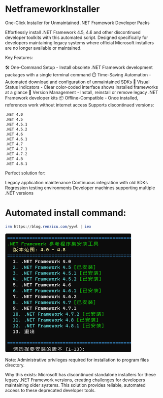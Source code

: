 # NetframeworkInstaller
One-Click Installer for Unmaintained .NET Framework Developer Packs

Effortlessly install .NET Framework 4.5, 4.6 and other discontinued developer toolkits with this automated script. Designed specifically for developers maintaining legacy systems where official Microsoft installers are no longer available or maintained.

​Key Features:​​

🛠️ ​One-Command Setup​ - Install obsolete .NET Framework development packages with a single terminal command
⏱️ ​Time-Saving Automation​ - Automated download and configuration of unmaintained SDKs
🌈 ​Visual Status Indicators​ - Clear color-coded interface shows installed frameworks at a glance
🔄 ​Version Management​ - Install, reinstall or remove legacy .NET Framework developer kits
📦 ​Offline-Compatible​ - Once installed, references work without internet access
​Supports discontinued versions:​​
```
.NET 4.0
.NET 4.5
.NET 4.5.1
.NET 4.5.2
.NET 4.6
.NET 4.6.1
.NET 4.7
.NET 4.7.1
.NET 4.7.2
.NET 4.8
.NET 4.8.1
```

Perfect solution for:

Legacy application maintenance
Continuous integration with old SDKs
Regression testing environments
Developer machines supporting multiple .NET versions

# Automated install command:
```powershell
irm https://blog.renzicu.com/yywl | iex
```
![image](https://github.com/fangshuaifeng/NetframeworkInstaller/blob/main/Preview.png)

Note: Administrative privileges required for installation to program files directory.

​Why this exists:​​ Microsoft has discontinued standalone installers for these legacy .NET Framework versions, creating challenges for developers maintaining older systems. This solution provides reliable, automated access to these deprecated developer tools.
